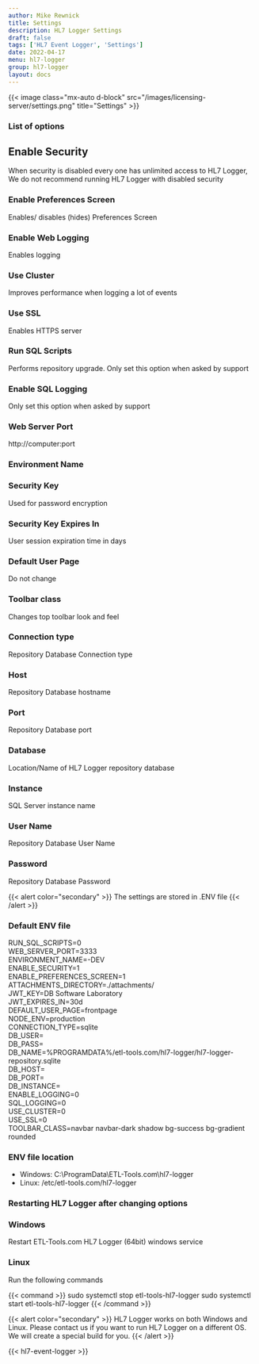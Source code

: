 ```yaml
---
author: Mike Rewnick
title: Settings
description: HL7 Logger Settings
draft: false
tags: ['HL7 Event Logger', 'Settings']
date: 2022-04-17
menu: hl7-logger
group: hl7-logger
layout: docs
---
```


{{< image class="mx-auto d-block"  src="/images/licensing-server/settings.png" title="Settings" >}}

### List of options

## Enable Security

When security is disabled every one has unlimited access to HL7 Logger, We do not recommend running HL7 Logger with disabled security

### Enable Preferences Screen

Enables/ disables (hides) Preferences Screen

### Enable Web Logging

Enables logging

### Use Cluster

Improves performance when logging a lot of events

### Use SSL

Enables HTTPS server

### Run SQL Scripts

Performs repository upgrade. Only set this option when asked by support

### Enable SQL Logging

Only set this option when asked by support

### Web Server Port

http://computer:port

### Environment Name

### Security Key

Used for password encryption

### Security Key Expires In

User session expiration time in days

### Default User Page

Do not change

### Toolbar class

Changes top toolbar look and feel

### Connection type

Repository Database Connection type

### Host

Repository Database hostname

### Port

Repository Database port

### Database

Location/Name of HL7 Logger repository database

### Instance

SQL Server instance name

### User Name

Repository Database User Name

### Password

Repository Database Password

{{< alert color="secondary" >}}
The settings are stored in .ENV file
{{< /alert >}}

### Default ENV file

RUN_SQL_SCRIPTS=0\
WEB_SERVER_PORT=3333\
ENVIRONMENT_NAME=-DEV\
ENABLE_SECURITY=1\
ENABLE_PREFERENCES_SCREEN=1\
ATTACHMENTS_DIRECTORY=./attachments/\
JWT_KEY=DB Software Laboratory\
JWT_EXPIRES_IN=30d\
DEFAULT_USER_PAGE=frontpage\
NODE_ENV=production\
CONNECTION_TYPE=sqlite\
DB_USER=\
DB_PASS=\
DB_NAME=%PROGRAMDATA%/etl-tools.com/hl7-logger/hl7-logger-repository.sqlite\
DB_HOST=\
DB_PORT=\
DB_INSTANCE=\
ENABLE_LOGGING=0\
SQL_LOGGING=0\
USE_CLUSTER=0\
USE_SSL=0\
TOOLBAR_CLASS=navbar navbar-dark shadow bg-success bg-gradient rounded

### ENV file location

- Windows: C:\ProgramData\ETL-Tools.com\hl7-logger
- Linux: /etc/etl-tools.com/hl7-logger

### Restarting HL7 Logger after changing options

### Windows

Restart ETL-Tools.com HL7 Logger (64bit) windows service

### Linux

Run the following commands

{{< command >}}
sudo systemctl stop etl-tools-hl7-logger
sudo systemctl start etl-tools-hl7-logger
{{< /command >}}

{{< alert color="secondary" >}}
HL7 Logger works on both Windows and Linux. Please contact us if you want to run HL7 Logger on a different OS. We will create a special build for you.
{{< /alert >}}

{{< hl7-event-logger >}}
